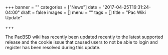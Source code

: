 +++
banner = ""
categories = ["News"]
date = "2017-04-25T16:31:24-04:00"
draft = false
images = []
menu = ""
tags = []
title = "Pac Wiki Update"

+++

The PacBSD wiki has recently been updated recently to the latest supported
release and the cookie issue that caused users to not be able to login and
register has been resolved during this update.
